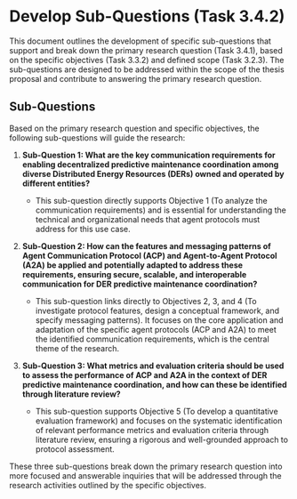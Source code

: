 # Develop Sub-Questions (Task 3.4.2)

This document outlines the development of specific sub-questions that support and break down the primary research question (Task 3.4.1), based on the specific objectives (Task 3.3.2) and defined scope (Task 3.2.3). The sub-questions are designed to be addressed within the scope of the thesis proposal and contribute to answering the primary research question.

## Sub-Questions

Based on the primary research question and specific objectives, the following sub-questions will guide the research:

1.  **Sub-Question 1: What are the key communication requirements for enabling decentralized predictive maintenance coordination among diverse Distributed Energy Resources (DERs) owned and operated by different entities?**
    *   This sub-question directly supports Objective 1 (To analyze the communication requirements) and is essential for understanding the technical and organizational needs that agent protocols must address for this use case.

2.  **Sub-Question 2: How can the features and messaging patterns of Agent Communication Protocol (ACP) and Agent-to-Agent Protocol (A2A) be applied and potentially adapted to address these requirements, ensuring secure, scalable, and interoperable communication for DER predictive maintenance coordination?**
    *   This sub-question links directly to Objectives 2, 3, and 4 (To investigate protocol features, design a conceptual framework, and specify messaging patterns). It focuses on the core application and adaptation of the specific agent protocols (ACP and A2A) to meet the identified communication requirements, which is the central theme of the research.

3.  **Sub-Question 3: What metrics and evaluation criteria should be used to assess the performance of ACP and A2A in the context of DER predictive maintenance coordination, and how can these be identified through literature review?**
    *   This sub-question supports Objective 5 (To develop a quantitative evaluation framework) and focuses on the systematic identification of relevant performance metrics and evaluation criteria through literature review, ensuring a rigorous and well-grounded approach to protocol assessment.

These three sub-questions break down the primary research question into more focused and answerable inquiries that will be addressed through the research activities outlined by the specific objectives. 